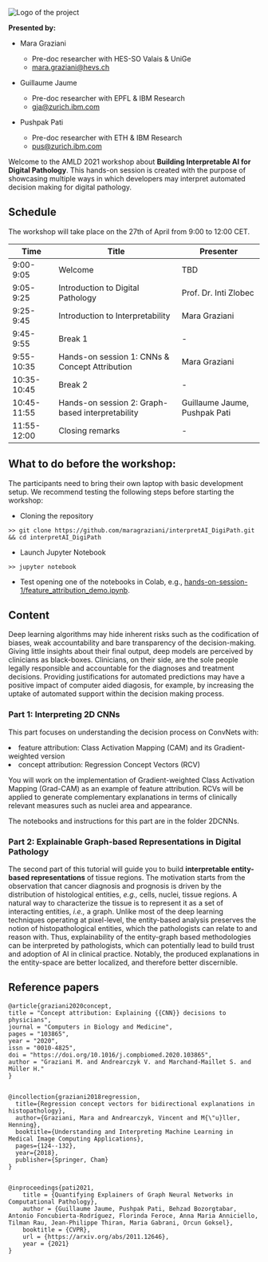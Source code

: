 
![Logo of the project](https://www.ai4media.eu/wp-content/uploads/2021/04/Twitter_Building-Interpretable-AI-for-Digital-Pathology-1024x575.png)

**Presented by:**

- Mara Graziani
    - Pre-doc researcher with HES-SO Valais & UniGe
    - mara.graziani@hevs.ch


- Guillaume Jaume
    - Pre-doc researcher with EPFL & IBM Research 
    - gja@zurich.ibm.com  


- Pushpak Pati 
    - Pre-doc researcher with ETH & IBM Research
    - pus@zurich.ibm.com
    
Welcome to the AMLD 2021 workshop about **Building Interpretable AI for Digital Pathology**. This hands-on session is created with the purpose of showcasing multiple ways in which developers may interpret automated decision making for digital pathology. 

<!---
Deep learning algorithms may hide inherent risks such as the codification of biases, weak accountability and bare transparency of the decision-making. Giving little insights about their final output, deep models are perceived by clinicians as black-boxes. 
Clinicians, on their side, are the sole people legally responsible and accountable for the diagnoses and treatment decisions. 
Providing justifications for automated predictions may have a positive impact of computer aided diagosis, for example, by increasing the uptake of automated support within the decision making process.
-->

## Schedule 

The workshop will take place on the 27th of April from 9:00 to 12:00 CET. 

| Time      | Title                                | Presenter              |                  
|-----------|--------------------------------------|------------------------|
| 9:00-9:05 | Welcome                                | TBD                    |
| 9:05-9:25 | Introduction to Digital Pathology      | Prof. Dr. Inti Zlobec  |
| 9:25-9:45 | Introduction to Interpretability       | Mara Graziani          |
| 9:45-9:55 | Break 1                                | -                      |
| 9:55-10:35 | Hands-on session 1: CNNs & Concept Attribution | Mara Graziani |
| 10:35-10:45 | Break 2                              | -                      |
| 10:45-11:55 | Hands-on session 2: Graph-based interpretability | Guillaume Jaume, Pushpak Pati |
| 11:55-12:00 | Closing remarks                      | -                      |

## What to do before the workshop: 

The participants need to bring their own laptop with basic development setup. We recommend testing the following steps before starting the workshop:

- Cloning the repository 

```
>> git clone https://github.com/maragraziani/interpretAI_DigiPath.git && cd interpretAI_DigiPath
```

- Launch Jupyter Notebook 

```
>> jupyter notebook
```

- Test opening one of the notebooks in Colab, e.g., [hands-on-session-1/feature_attribution_demo.ipynb](https://github.com/maragraziani/interpretAI_DigiPath/blob/main/hands-on-session-1/feature_attribution_demo.ipynb).


## Content

Deep learning algorithms may hide inherent risks such as the codification of biases, weak accountability and bare transparency of the decision-making. Giving little insights about their final output, deep models are perceived by clinicians as black-boxes. 
Clinicians, on their side, are the sole people legally responsible and accountable for the diagnoses and treatment decisions. 
Providing justifications for automated predictions may have a positive impact of computer aided diagosis, for example, by increasing the uptake of automated support within the decision making process.

<!---
You have a deep learning model, may it be a Convolutional Neural Network (CNN) or a graph-network. 
Your model works on high magnification croppings of histopathology input images, also called patches or tiles. 
The main task is the classification of patches containing evidence of tumor from those without. 
This is modeled as a binary classification task with one output node and a logistic regression activation function, where 1 corresponds to the "tumor" class and 0 to the non-tumor class. 

Common theme:
<li> histopathology image input: you may use any of your histopathology datasets, or public data collections 
<li> continuous or categorical output: a single node output is used for demonstration purposes. Similar applications can be derived for multiple node outputs, e.g. multi-class classification tasks. 
-->

### Part 1: Interpreting 2D CNNs 

This part focuses on understanding the decision process on ConvNets with:
<li> feature attribution: Class Activation Mapping (CAM) and its Gradient-weighted version 
<li> concept attribution: Regression Concept Vectors (RCV)

You will work on the implementation of Gradient-weighted Class Activation Mapping (Grad-CAM) as an example of feature attribution.
RCVs will be applied to generate complementary explanations in terms of clinically relevant measures such as nuclei area and appearance. 

The notebooks and instructions for this part are in the folder 2DCNNs. 

### Part 2: Explainable Graph-based Representations in Digital Pathology

The second part of this tutorial will guide you to build **interpretable entity-based representations** of tissue regions. The motivation starts from the observation that cancer diagnosis and prognosis is driven by the distribution of histological entities, *e.g.,* cells, nuclei, tissue regions. A natural way to  characterize the tissue is to represent it as a set of interacting entities, *i.e.,* a graph. Unlike most of the deep learning techniques operating at pixel-level, the entity-based analysis preserves the notion of histopathological entities, which the pathologists can relate to and reason with. Thus, explainability of the entity-graph based methodologies can be interpreted by pathologists, which can potentially lead to build trust and adoption of AI in clinical practice. Notably, the produced explanations in the entity-space are better localized, and therefore better discernible.

  
## Reference papers


```
@article{graziani2020concept,
title = "Concept attribution: Explaining {{CNN}} decisions to physicians",
journal = "Computers in Biology and Medicine",
pages = "103865",
year = "2020",
issn = "0010-4825",
doi = "https://doi.org/10.1016/j.compbiomed.2020.103865",
author = "Graziani M. and Andrearczyk V. and Marchand-Maillet S. and Müller H."
}


@incollection{graziani2018regression,
  title={Regression concept vectors for bidirectional explanations in histopathology},
  author={Graziani, Mara and Andrearczyk, Vincent and M{\"u}ller, Henning},
  booktitle={Understanding and Interpreting Machine Learning in Medical Image Computing Applications},
  pages={124--132},
  year={2018},
  publisher={Springer, Cham}
}


@inproceedings{pati2021,
    title = {Quantifying Explainers of Graph Neural Networks in Computational Pathology},
    author = {Guillaume Jaume, Pushpak Pati, Behzad Bozorgtabar, Antonio Foncubierta-Rodríguez, Florinda Feroce, Anna Maria Anniciello, Tilman Rau, Jean-Philippe Thiran, Maria Gabrani, Orcun Goksel},
    booktitle = {CVPR},
    url = {https://arxiv.org/abs/2011.12646},
    year = {2021}
} 
```
